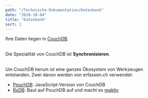 ```yaml
---
path: "/Technische-Dokumentation/Datenbank"
date: "2018-10-04"
title: "Datenbank"
sort: 2
---
```


Ihre Daten liegen in [CouchDB](http://couchdb.apache.org/).<br/><br/>

Die Spezialität von CouchDB ist **Synchronisieren**.<br/><br/>

Um CouchDB herum ist eine ganzes Ökosystem von Werkzeugen entstanden. Zwei davon werden von erfassen.ch verwendet:

- [PouchDB](https://pouchdb.com/): JavaScript-Version von CouchDB
- [RxDB](https://pubkey.github.io/rxdb/): Baut auf PouchDB auf und macht es [reaktiv](https://de.wikipedia.org/wiki/Reaktive_Programmierung)
